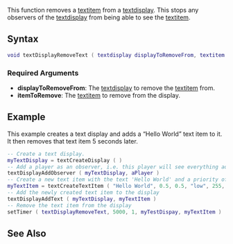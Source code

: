 This function removes a [textitem](/textitem.md "wikilink") from a [textdisplay](/textdisplay.md "wikilink"). This stops any observers of the [textdisplay](/textdisplay.md "wikilink") from being able to see the [textitem](/textitem.md "wikilink").

Syntax
------

``` lua
void textDisplayRemoveText ( textdisplay displayToRemoveFrom, textitem itemToRemove )
```

### Required Arguments

-   **displayToRemoveFrom**: The [textdisplay](/textdisplay.md "wikilink") to remove the [textitem](/textitem.md "wikilink") from.
-   **itemToRemove**: The [textitem](/textitem.md "wikilink") to remove from the display.

Example
-------

This example creates a text display and adds a “Hello World” text item to it. It then removes that text item 5 seconds later.

``` lua
-- Create a text display.
myTextDisplay = textCreateDisplay ( )
-- Add a player as an observer, i.e. this player will see everything added to this display
textDisplayAddObserver ( myTextDisplay, aPlayer )
-- Create a new text item with the text 'Hello World' and a priority of 'low' and colored red.
myTextItem = textCreateTextItem ( "Hello World", 0.5, 0.5, "low", 255, 0, 0, 0, 1.0 )
-- Add the newly created text item to the display
textDisplayAddText ( myTextDisplay, myTextItem )
-- Remove the text item from the display
setTimer ( textDisplayRemoveText, 5000, 1, myTestDispay, myTextItem )
```

See Also
--------
